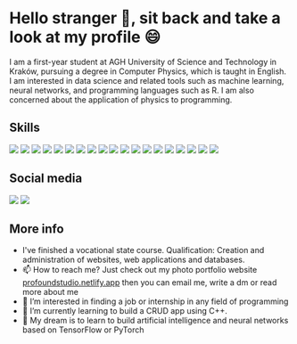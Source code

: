 # Hello stranger 👋, sit back and take a look at my profile 😄

I am a first-year student at AGH University of Science and Technology in Kraków, pursuing a degree in Computer Physics, which is taught in English. I am interested in data science and related tools such as machine learning, neural networks, and programming languages such as R. I am also concerned about the application of physics to programming.

## Skills

[<img src="https://api.iconify.design/vscode-icons/file-type-html.svg?width=40&height=40">]()
[<img src="https://api.iconify.design/vscode-icons/file-type-css.svg?width=40&height=40">]()
<img src="https://api.iconify.design/logos/bootstrap.svg?width=40&height=40">
<img src="https://api.iconify.design/logos/python.svg?width=40&height=40">
<img src="https://api.iconify.design/logos/c.svg?width=40&height=40">
<img src="https://api.iconify.design/logos/javascript.svg?width=40&height=40">
<img src="https://api.iconify.design/logos/git-icon.svg?width=40&height=40">
<img src="https://api.iconify.design/logos/docker-icon.svg?width=40&height=40">
<img src="https://api.iconify.design/logos/mysql.svg?width=40&height=40">
<img src="https://api.iconify.design/vscode-icons/file-type-vscode.svg?width=40&height=40">
<img src="https://api.iconify.design/logos/figma.svg?width=40&height=40">
<img src="https://api.iconify.design/logos/pycharm.svg?width=40&height=40">
<img src="https://api.iconify.design/logos/webstorm.svg?width=40&height=40">
<img src="https://api.iconify.design/logos/clion.svg?width=40&height=40">
<img src="https://api.iconify.design/logos/adobe-illustrator.svg?width=40&height=40">
<img src="https://api.iconify.design/logos/adobe-photoshop.svg?width=40&height=40">
<img src="https://api.iconify.design/logos/adobe-lightroom.svg?width=40&height=40">
<img src="https://api.iconify.design/logos/microsoft-icon.svg?width=40&height=40">
<img src="https://api.iconify.design/logos/debian.svg?width=40&height=40">

## Social media

[<img src="https://api.iconify.design/logos/github-octocat.svg?width=40&height40">](https://github.com/ThomasKarpinski)
[<img src="https://api.iconify.design/logos/docker-icon.svg?width=40&height=40">](https://hub.docker.com/u/tomk23)


## More info
- I've finished a vocational state course. Qualification: Creation and administration of websites, web applications and databases.
- 📫 How to reach me? Just check out my photo portfolio website [profoundstudio.netlify.app](https://profoundstudiotk.netlify.app/) then you can email me, write a dm or read more about me
- 👀 I’m interested in finding a job or internship in any field of programming
- 🌱 I’m currently learning to build a CRUD app using C++.
- 💞️ My dream is to learn to build artificial intelligence and neural networks based on TensorFlow or PyTorch
